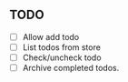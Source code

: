 

## TODO

 - [ ] Allow add todo
 - [ ] List todos from store
 - [ ] Check/uncheck todo
 - [ ] Archive completed todos.